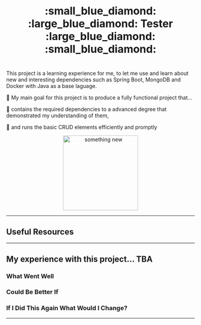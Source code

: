  <div align="center"> <h1>   :small_blue_diamond: :large_blue_diamond: Tester :large_blue_diamond: :small_blue_diamond:  <h1> </div> 

This project is a learning experience for me, to let me use and learn about new and interesting dependencies such as Spring Boot, MongoDB and Docker with Java as a base laguage.

:red_circle: My main goal for this project is to produce a fully functional project that...&nbsp;

:small_red_triangle: contains the required dependencies to a advanced degree that demonstrated my understanding of them, &nbsp;

:small_red_triangle: and runs the basic CRUD elements efficiently and promptly &nbsp;


<div align="center">
<img src="https://media1.giphy.com/media/RkDKjcimDWuOHf6UPy/200.webp?cid=ecf05e47vccjbyclybb4g664s7ipexpsi32up7h16x2srvoa&rid=200.webp&ct=ts" 
title="something new" alt="something new" height="200" width="200"/>
</div>

---
## Useful Resources  

---
## My experience with this project...  TBA

### What Went Well

### Could Be Better If

### If I Did This Again What Would I Change? 

---
